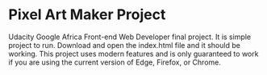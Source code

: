 # Pixel Art Maker Project

Udacity Google Africa Front-end Web Developer final project. It is simple project to run. Download and open the index.html file and it should be working. This project uses modern features and is only guaranteed to work if you are using the current version of Edge, Firefox, or Chrome.
